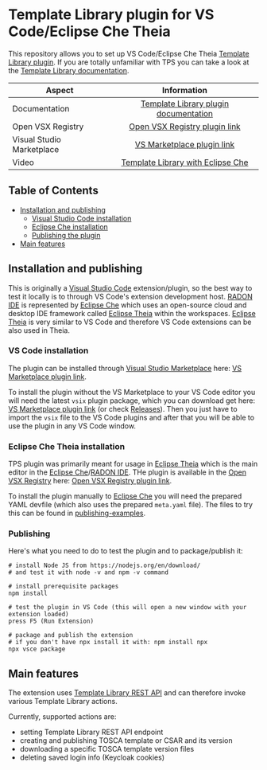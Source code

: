 # Template Library plugin for VS Code/Eclipse Che Theia
This repository allows you to set up VS Code/Eclipse Che Theia [Template Library plugin]. If you are totally unfamiliar 
with TPS you can take a look at the [Template Library documentation].

| Aspect                         | Information                               |
| ------------------------------ |:-----------------------------------------:|
| Documentation                  | [Template Library plugin documentation]   |
| Open VSX Registry              | [Open VSX Registry plugin link]           |
| Visual Studio Marketplace      | [VS Marketplace plugin link]              |
| Video                          | [Template Library with Eclipse Che]       | 

## Table of Contents
  - [Installation and publishing](#installation-and-publishing)
    - [Visual Studio Code installation](#vs-code-installation)
    - [Eclipse Che installation](#eclipse-che-theia-installation)
    - [Publishing the plugin](#publishing)
  - [Main features](#main-features)

## Installation and publishing
This is originally a [Visual Studio Code] extension/plugin, so the best way to test it locally is to through VS Code's 
extension development host. [RADON IDE] is represented by [Eclipse Che] which uses an open-source cloud and desktop IDE 
framework called [Eclipse Theia] within the workspaces. [Eclipse Theia] is very similar to VS Code and therefore VS 
Code extensions can be also used in Theia.

### VS Code installation
The plugin can be installed through [Visual Studio Marketplace] here: [VS Marketplace plugin link].

To install the plugin without the VS Marketplace to your VS Code editor you will need the latest `vsix` plugin package, 
which you can download get here: [VS Marketplace plugin link] (or check [Releases]). Then you just have to import the 
`vsix` file to the VS Code plugins and after that you will be able to use the plugin in any VS Code window.

### Eclipse Che Theia installation
TPS plugin was primarily meant for usage in [Eclipse Theia] which is the main editor in the [Eclipse Che]/[RADON IDE]. 
THe plugin is available in the [Open VSX Registry] here: [Open VSX Registry plugin link].

To install the plugin manually to [Eclipse Che] you will need the prepared YAML devfile (which also uses the prepared 
`meta.yaml` file). The files to try this can be found in [publishing-examples](./publishing-examples).

### Publishing
Here's what you need to do to test the plugin and to package/publish it:

```console
# install Node JS from https://nodejs.org/en/download/
# and test it with node -v and npm -v command

# install prerequisite packages
npm install

# test the plugin in VS Code (this will open a new window with your extension loaded)
press F5 (Run Extension)

# package and publish the extension
# if you don't have npx install it with: npm install npx
npx vsce package
```

## Main features
The extension uses [Template Library REST API] and can therefore invoke various Template Library actions. 

Currently, supported actions are:

- setting Template Library REST API endpoint
- creating and publishing TOSCA template or CSAR and its version
- downloading a specific TOSCA template version files
- deleting saved login info (Keycloak cookies)

[Template Library plugin]: https://template-library-xopera.xlab.si/docs/plugin.html
[Template Library documentation]: https://template-library-xopera.xlab.si/docs/
[Template Library plugin documentation]: https://template-library-xopera.xlab.si/docs/plugin.html
[Open VSX Registry plugin link]: https://open-vsx.org/extension/xlab/template-library
[VS Marketplace plugin link]: https://marketplace.visualstudio.com/items?itemName=xlab.template-library
[Template Library with Eclipse Che]: https://www.youtube.com/watch?v=vCjfZ4Iue0E
[RADON IDE]: https://github.com/radon-h2020/radon-ide
[Eclipse Che]: https://www.eclipse.org/che
[Eclipse Theia]: https://theia-ide.org
[Visual Studio Code]: https://code.visualstudio.com
[Visual Studio Marketplace]: https://marketplace.visualstudio.com/
[Releases]: https://github.com/xlab-si/template-library-vscode-plugin/releases
[Open VSX Registry]: https://open-vsx.org/
[Template Library REST API]: https://template-library-xopera.xlab.si/docs/api.html
